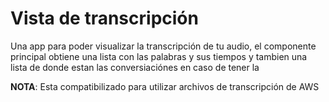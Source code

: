 # Vista de transcripción

Una app para poder visualizar la transcripción de tu audio, el componente principal obtiene una lista con las palabras y sus tiempos y tambien una lista de donde estan las conversiaciónes en caso de tener la

**NOTA**: Esta compatibilizado para utilizar archivos de transcripción de AWS
